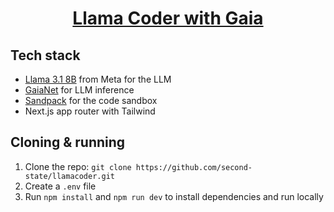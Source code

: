 <a href="https://www.llamacoder.io">
  <h1 align="center">Llama Coder with Gaia</h1>
</a>

## Tech stack

- [Llama 3.1 8B](https://huggingface.co/gaianet/Meta-Llama-3.1-8B-Instruct-GGUF) from Meta for the LLM
- [GaiaNet](https://www.gaianet.ai/) for LLM inference
- [Sandpack](https://sandpack.codesandbox.io/) for the code sandbox
- Next.js app router with Tailwind

## Cloning & running

1. Clone the repo: `git clone https://github.com/second-state/llamacoder.git`
2. Create a `.env` file
3. Run `npm install` and `npm run dev` to install dependencies and run locally
